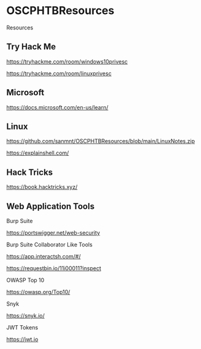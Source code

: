 # OSCPHTBResources
Resources


## Try Hack Me
https://tryhackme.com/room/windows10privesc

https://tryhackme.com/room/linuxprivesc
## Microsoft
https://docs.microsoft.com/en-us/learn/
## Linux 

https://github.com/sanmnt/OSCPHTBResources/blob/main/LinuxNotes.zip

https://explainshell.com/

## Hack Tricks
https://book.hacktricks.xyz/

## Web Application Tools

Burp Suite 

https://portswigger.net/web-security

Burp Suite Collaborator Like Tools

https://app.interactsh.com/#/

https://requestbin.io/11i00011?inspect

OWASP Top 10

https://owasp.org/Top10/

Snyk

https://snyk.io/

JWT Tokens

https://jwt.io


